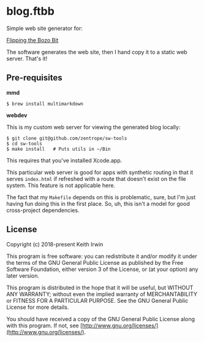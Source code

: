 # blog.ftbb

Simple web site generator for:

[Flipping the Bozo Bit](http://ftbb.tv/)

The software generates the web site, then I hand copy it to a static
web server. That's it!

## Pre-requisites

**mmd**

    $ brew install multimarkdown

**webdev**

This is my custom web server for viewing the generated blog locally:

    $ git clone git@github.com/zentrope/sw-tools
    $ cd sw-tools
    $ make install   # Puts utils in ~/Bin

This requires that you've installed Xcode.app.

This particular web server is good for apps with synthetic routing in
that it serves `index.html` if refreshed with a route that doesn't
exist on the file system. This feature is not applicable here.

The fact that my `Makefile` depends on this is problematic, sure, but
I'm just having fun doing this in the first place. So, uh, this isn't
a model for good cross-project dependencies.

## License

Copyright (c) 2018-present Keith Irwin

This program is free software: you can redistribute it and/or modify
it under the terms of the GNU General Public License as published
by the Free Software Foundation, either version 3 of the License,
or (at your option) any later version.

This program is distributed in the hope that it will be useful,
but WITHOUT ANY WARRANTY; without even the implied warranty of
MERCHANTABILITY or FITNESS FOR A PARTICULAR PURPOSE.  See the
GNU General Public License for more details.

You should have received a copy of the GNU General Public License
along with this program.  If not, see
[http://www.gnu.org/licenses/](http://www.gnu.org/licenses/).
